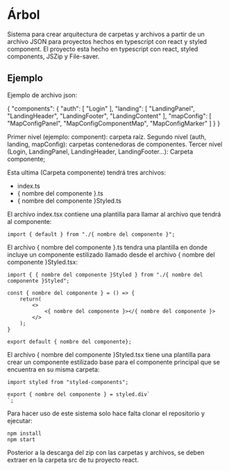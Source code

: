 # Árbol

Sistema para crear arquitectura de carpetas y archivos a partir de un archivo JSON para proyectos hechos en typescript con react y styled component.
El proyecto esta hecho en typescript con react, styled components, JSZip y File-saver.

## Ejemplo

Ejemplo de archivo json:

{
    "components": {
        "auth": [
            "Login"
        ],
        "landing": [
            "LandingPanel",
            "LandingHeader",
            "LandingFooter",
            "LandingContent"
        ],
        "mapConfig": [
            "MapConfigPanel",
            "MapConfigComponentMap",
            "MapConfigMarker"
        ]
    }
}

Primer nivel (ejemplo: component): carpeta raíz.
Segundo nivel (auth, landing, mapConfig): carpetas contenedoras de componentes.
Tercer nivel (Login, LandingPanel, LandingHeader, LandingFooter...): Carpeta componente;

Esta ultima (Carpeta componente) tendrá tres archivos:
- index.ts
- { nombre del componente }.ts
- { nombre del componente }Styled.ts

El archivo index.tsx contiene una plantilla para llamar al archivo que tendrá al componente:

```
import { default } from "./{ nombre del componente }";
```

El archivo { nombre del componente }.ts tendra una plantilla en donde incluye un componente estilizado llamado desde el archivo { nombre del componente }Styled.tsx:

```
import { { nombre del componente }Styled } from "./{ nombre del componente }Styled";

const { nombre del componente } = () => {
    return(
        <>
            <{ nombre del componente }></{ nombre del componente }>
        </>
    );
}

export default { nombre del componente};
```

El archivo { nombre del componente }Styled.tsx tiene una plantilla para crear un componente estilizado base para el componente principal que se encuentra en su misma carpeta:

```
import styled from "styled-components";

export { nombre del componente } = styled.div`
`;
```

Para hacer uso de este sistema solo hace falta clonar el repositorio y ejecutar:

```
npm install
npm start
```

Posterior a la descarga del zip con las carpetas y archivos, se deben extraer en la carpeta src de tu proyecto react.